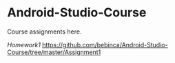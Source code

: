 # Android-Studio-Course
Course assignments here.

*Homework1* https://github.com/bebinca/Android-Studio-Course/tree/master/Assignment1


